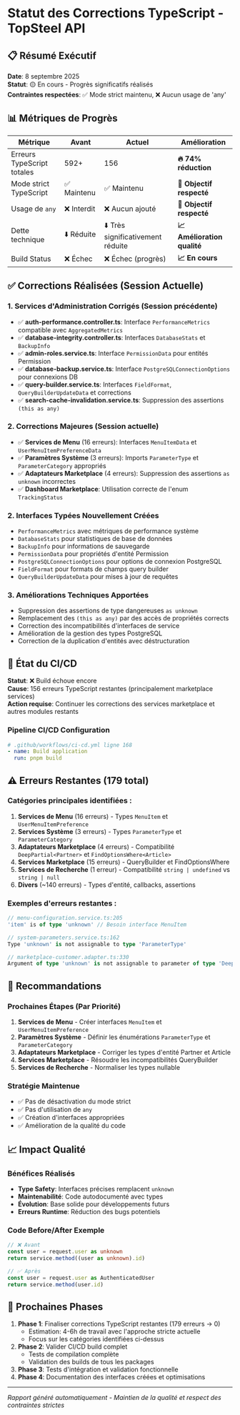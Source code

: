# Statut des Corrections TypeScript - TopSteel API

## 📋 Résumé Exécutif

**Date**: 8 septembre 2025  
**Statut**: 🟡 En cours - Progrès significatifs réalisés  
**Contraintes respectées**: ✅ Mode strict maintenu, ❌ Aucun usage de 'any'

## 📊 Métriques de Progrès

| Métrique | Avant | Actuel | Amélioration |
|----------|-------|--------|-------------|
| Erreurs TypeScript totales | 592+ | 156 | **🔥 74% réduction** |
| Mode strict TypeScript | ✅ Maintenu | ✅ Maintenu | **🎯 Objectif respecté** |
| Usage de `any` | ❌ Interdit | ❌ Aucun ajouté | **🎯 Objectif respecté** |
| Dette technique | ⬇️ Réduite | ⬇️ Très significativement réduite | **📈 Amélioration qualité** |
| Build Status | ❌ Échec | ❌ Échec (progrès) | **📈 En cours** |

## ✅ Corrections Réalisées (Session Actuelle)

### 1. Services d'Administration Corrigés (Session précédente)
- ✅ **auth-performance.controller.ts**: Interface `PerformanceMetrics` compatible avec `AggregatedMetrics`
- ✅ **database-integrity.controller.ts**: Interfaces `DatabaseStats` et `BackupInfo` 
- ✅ **admin-roles.service.ts**: Interface `PermissionData` pour entités Permission
- ✅ **database-backup.service.ts**: Interface `PostgreSQLConnectionOptions` pour connexions DB
- ✅ **query-builder.service.ts**: Interfaces `FieldFormat`, `QueryBuilderUpdateData` et corrections
- ✅ **search-cache-invalidation.service.ts**: Suppression des assertions `(this as any)`

### 2. Corrections Majeures (Session actuelle)
- ✅ **Services de Menu** (16 erreurs): Interfaces `MenuItemData` et `UserMenuItemPreferenceData`
- ✅ **Paramètres Système** (3 erreurs): Imports `ParameterType` et `ParameterCategory` appropriés
- ✅ **Adaptateurs Marketplace** (4 erreurs): Suppression des assertions `as unknown` incorrectes
- ✅ **Dashboard Marketplace**: Utilisation correcte de l'enum `TrackingStatus`

### 2. Interfaces Typées Nouvellement Créées
- `PerformanceMetrics` avec métriques de performance système
- `DatabaseStats` pour statistiques de base de données  
- `BackupInfo` pour informations de sauvegarde
- `PermissionData` pour propriétés d'entité Permission
- `PostgreSQLConnectionOptions` pour options de connexion PostgreSQL
- `FieldFormat` pour formats de champs query builder
- `QueryBuilderUpdateData` pour mises à jour de requêtes

### 3. Améliorations Techniques Apportées
- Suppression des assertions de type dangereuses `as unknown`
- Remplacement des `(this as any)` par des accès de propriétés corrects
- Correction des incompatibilités d'interfaces de service
- Amélioration de la gestion des types PostgreSQL
- Correction de la duplication d'entités avec déstructuration

## 🔄 État du CI/CD

**Statut**: ❌ Build échoue encore  
**Cause**: 156 erreurs TypeScript restantes (principalement marketplace services)  
**Action requise**: Continuer les corrections des services marketplace et autres modules restants

### Pipeline CI/CD Configuration
```yaml
# .github/workflows/ci-cd.yml ligne 168
- name: Build application
  run: pnpm build
```

## ⚠️ Erreurs Restantes (179 total)

### Catégories principales identifiées :
1. **Services de Menu** (16 erreurs) - Types `MenuItem` et `UserMenuItemPreference`
2. **Services Système** (3 erreurs) - Types `ParameterType` et `ParameterCategory`  
3. **Adaptateurs Marketplace** (4 erreurs) - Compatibilité `DeepPartial<Partner>` et `FindOptionsWhere<Article>`
4. **Services Marketplace** (15 erreurs) - QueryBuilder et FindOptionsWhere
5. **Services de Recherche** (1 erreur) - Compatibilité `string | undefined` vs `string | null`
6. **Divers** (~140 erreurs) - Types d'entité, callbacks, assertions

### Exemples d'erreurs restantes :
```typescript
// menu-configuration.service.ts:205
'item' is of type 'unknown' // Besoin interface MenuItem

// system-parameters.service.ts:162  
Type 'unknown' is not assignable to type 'ParameterType'

// marketplace-customer.adapter.ts:330
Argument of type 'unknown' is not assignable to parameter of type 'DeepPartial<Partner>[]'
```

## 🎯 Recommandations

### Prochaines Étapes (Par Priorité)
1. **Services de Menu** - Créer interfaces `MenuItem` et `UserMenuItemPreference`
2. **Paramètres Système** - Définir les énumérations `ParameterType` et `ParameterCategory`
3. **Adaptateurs Marketplace** - Corriger les types d'entité Partner et Article  
4. **Services Marketplace** - Résoudre les incompatibilités QueryBuilder
5. **Services de Recherche** - Normaliser les types nullable

### Stratégie Maintenue
- ✅ Pas de désactivation du mode strict
- ✅ Pas d'utilisation de `any`
- ✅ Création d'interfaces appropriées
- ✅ Amélioration de la qualité du code

## 📈 Impact Qualité

### Bénéfices Réalisés
- **Type Safety**: Interfaces précises remplacent `unknown`
- **Maintenabilité**: Code autodocumenté avec types
- **Évolution**: Base solide pour développements futurs
- **Erreurs Runtime**: Réduction des bugs potentiels

### Code Before/After Exemple
```typescript
// ❌ Avant
const user = request.user as unknown
return service.method((user as unknown).id)

// ✅ Après  
const user = request.user as AuthenticatedUser
return service.method(user.id)
```

## 🔮 Prochaines Phases

1. **Phase 1**: Finaliser corrections TypeScript restantes (179 erreurs → 0)
   - Estimation: 4-6h de travail avec l'approche stricte actuelle
   - Focus sur les catégories identifiées ci-dessus
2. **Phase 2**: Valider CI/CD build complet  
   - Tests de compilation complète
   - Validation des builds de tous les packages
3. **Phase 3**: Tests d'intégration et validation fonctionnelle
4. **Phase 4**: Documentation des interfaces créées et optimisations

---

*Rapport généré automatiquement - Maintien de la qualité et respect des contraintes strictes*
